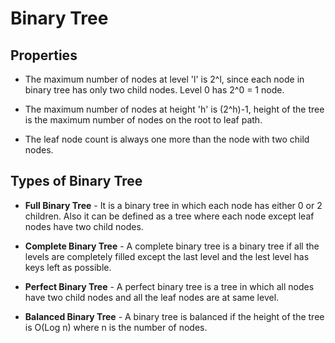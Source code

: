 # Binary Tree

## Properties

* The maximum number of nodes at level 'l' is 2^l, since each node in binary tree has only two child nodes.
Level 0 has 2^0 = 1 node.

* The maximum number of nodes at height 'h' is (2^h)-1, height of the tree is the maximum number of nodes on the root to leaf path.

* The leaf node count is always one more than the node with two child nodes.

## Types of Binary Tree

* **Full Binary Tree** - It is a binary tree in which each node has either 0 or 2 children. Also it can be defined as a tree where each node except leaf nodes have two child nodes.

* **Complete Binary Tree** - A complete binary tree is a binary tree if all the levels are completely filled except the last level and the lest level has keys left as possible.

* **Perfect Binary Tree** - A perfect binary tree is a tree in which all nodes have two child nodes and all the leaf nodes are at same level.

* **Balanced Binary Tree** - A binary tree is balanced if the height of the tree is O(Log n) where n is the number of nodes.